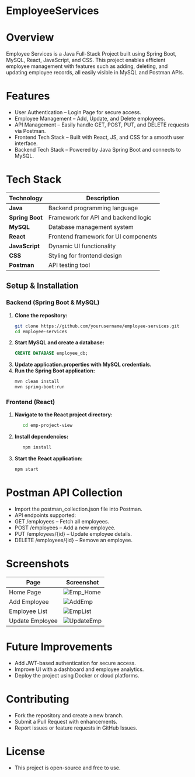 # EmployeeServices

# Overview
Employee Services is a Java Full-Stack Project built using Spring Boot, MySQL, React, JavaScript, and CSS. This project enables efficient employee management with features such as adding, deleting, and updating employee records, all easily visible in MySQL and Postman APIs.

# Features 
-  User Authentication – Login Page for secure access.
-  Employee Management – Add, Update, and Delete employees.
-  API Management – Easily handle GET, POST, PUT, and DELETE requests via Postman.
-  Frontend Tech Stack – Built with React, JS, and CSS for a smooth user interface.
-  Backend Tech Stack – Powered by Java Spring Boot and connects to MySQL.

# Tech Stack 

| Technology  | Description                          |
|------------|--------------------------------------|
| **Java**   | Backend programming language        |
| **Spring Boot** | Framework for API and backend logic |
| **MySQL**  | Database management system         |
| **React**  | Frontend framework for UI components |
| **JavaScript** | Dynamic UI functionality       |
| **CSS**    | Styling for frontend design        |
| **Postman** | API testing tool                   |

## Setup & Installation

### Backend (Spring Boot & MySQL)
1. **Clone the repository:**
   ```sh
   git clone https://github.com/yourusername/employee-services.git
   cd employee-services
 2. **Start MySQL and create a database:**
    ```sql
    CREATE DATABASE employee_db;
 3. **Update application.properties with MySQL credentials.**
 4. **Run the Spring Boot application:**
    ```sh
    mvn clean install
    mvn spring-boot:run

 ### Frontend (React)
   1. **Navigate to the React project directory:**
      ```sh
         cd emp-project-view
   2. **Install dependencies:**
      ```sh
         npm install
   3. **Start the React application:**
      ```sh
      npm start

# Postman API Collection
- Import the postman_collection.json file into Postman.
- API endpoints supported:
- GET /employees – Fetch all employees.
- POST /employees – Add a new employee.
- PUT /employees/{id} – Update employee details.
- DELETE /employees/{id} – Remove an employee.

#  Screenshots

| Page             | Screenshot                               |
|------------------|-------------------------------------------|
| Home Page        | ![Emp_Home](Screenshots/Emp_Home.png)     |
| Add Employee     | ![AddEmp](Screenshots/AddEmp.png)         |
| Employee List    | ![EmpList](Screenshots/EmpList.png)       |
| Update Employee  | ![UpdateEmp](Screenshots/UpdateEmp.png)   |

# Future Improvements 
- Add JWT-based authentication for secure access.
- Improve UI with a dashboard and employee analytics.
- Deploy the project using Docker or cloud platforms.
  
# Contributing 
- Fork the repository and create a new branch.
- Submit a Pull Request with enhancements.
- Report issues or feature requests in GitHub Issues.

# License 
- This project is open-source and free to use.

